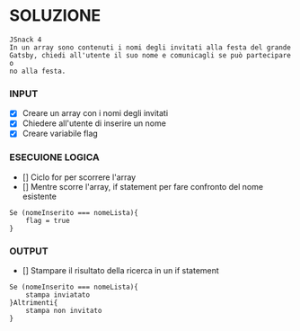 # SOLUZIONE

```
JSnack 4
In un array sono contenuti i nomi degli invitati alla festa del grande
Gatsby, chiedi all'utente il suo nome e comunicagli se può partecipare o
no alla festa.

```

### INPUT

- [X] Creare un array con i nomi degli invitati
- [X] Chiedere all'utente di inserire un nome
- [X] Creare variabile flag

### ESECUIONE LOGICA

- [] Ciclo for per scorrere l'array 
- [] Mentre scorre l'array, if statement per fare confronto del nome esistente

```
Se (nomeInserito === nomeLista){
    flag = true
}
```

### OUTPUT

- [] Stampare il risultato della ricerca in un if statement

```
Se (nomeInserito === nomeLista){
    stampa inviatato
}Altrimenti{
    stampa non invitato
}
```